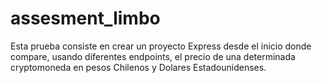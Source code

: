 # assesment_limbo

Esta prueba consiste en crear un proyecto Express desde el inicio donde compare, usando diferentes endpoints, el precio de una determinada cryptomoneda en pesos Chilenos y Dolares Estadounidenses.
